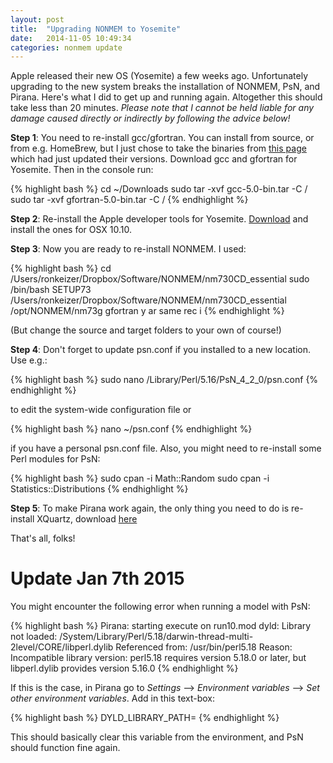 ```yaml
---
layout: post
title:  "Upgrading NONMEM to Yosemite"
date:   2014-11-05 10:49:34
categories: nonmem update
---
```

Apple released their new OS (Yosemite) a few weeks ago. Unfortunately upgrading to the new system breaks the installation of NONMEM, PsN, and Pirana. Here's what I did to get up and running again. Altogether this should take less than 20 minutes. _Please note that I cannot be held liable for any damage caused directly or indirectly by following the advice below!_

__Step 1__: You need to re-install gcc/gfortran. You can install from source, or from e.g. HomeBrew, but I just chose to take the binaries from [this page](http://hpc.sourceforge.net/) which had just updated their versions. Download gcc and gfortran for Yosemite. Then in the console run:

{% highlight bash %}
cd ~/Downloads
sudo tar -xvf gcc-5.0-bin.tar -C /
sudo tar -xvf gfortran-5.0-bin.tar -C /
{% endhighlight %}

__Step 2__: Re-install the Apple developer tools for Yosemite. [Download](https://developer.apple.com/downloads/index.action#) and install the ones for OSX 10.10.

__Step 3__: Now you are ready to re-install NONMEM. I used:

{% highlight bash %}
cd /Users/ronkeizer/Dropbox/Software/NONMEM/nm730CD_essential
sudo /bin/bash SETUP73 /Users/ronkeizer/Dropbox/Software/NONMEM/nm730CD_essential /opt/NONMEM/nm73g gfortran y ar same rec i
{% endhighlight %}

(But change the source and target folders to your own of course!)

__Step 4__: Don't forget to update psn.conf if you installed to a new location. Use e.g.:

{% highlight bash %}
sudo nano /Library/Perl/5.16/PsN_4_2_0/psn.conf
{% endhighlight %}

to edit the system-wide configuration file or

{% highlight bash %}
nano ~/psn.conf
{% endhighlight %}

if you have a personal psn.conf file. Also, you might need to re-install some Perl modules for PsN:

{% highlight bash %}
sudo cpan -i Math::Random
sudo cpan -i Statistics::Distributions
{% endhighlight %}

__Step 5__: To make Pirana work again, the only thing you need to do is re-install XQuartz, download [here](http://xquartz.macosforge.org/landing/)

That's all, folks!

# Update Jan 7th 2015

You might encounter the following error when running a model with PsN:

{% highlight bash %}
Pirana: starting execute on run10.mod
dyld: Library not loaded: /System/Library/Perl/5.18/darwin-thread-multi-2level/CORE/libperl.dylib
Referenced from: /usr/bin/perl5.18
Reason: Incompatible library version: perl5.18 requires version 5.18.0 or later, but libperl.dylib provides version 5.16.0
{% endhighlight %}

If this is the case, in Pirana go to _Settings_ --> _Environment variables_ --> _Set other environment variables_.
Add in this text-box:

{% highlight bash %}
DYLD_LIBRARY_PATH=
{% endhighlight %}

This should basically clear this variable from the environment, and PsN should function fine again.
